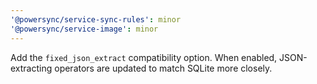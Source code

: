 ```yaml
---
'@powersync/service-sync-rules': minor
'@powersync/service-image': minor
---
```


Add the `fixed_json_extract` compatibility option. When enabled, JSON-extracting operators are updated to match SQLite more closely.
